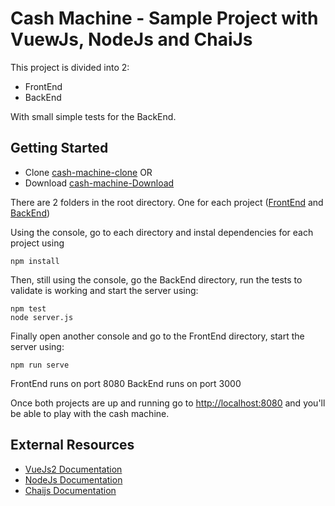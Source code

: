 # Cash Machine - Sample Project with VuewJs, NodeJs and ChaiJs

This project is divided into 2:
 * FrontEnd
 * BackEnd

With small simple tests for the BackEnd.

## Getting Started

* Clone [cash-machine-clone](https://github.com/daniasalli/cash-machine.git)
OR
* Download [cash-machine-Download](https://github.com/daniasalli/cash-machine/archive/master.zip)

There are 2 folders in the root directory. One for each project ([FrontEnd]() and [BackEnd]())

Using the console, go to each directory and 
instal dependencies for each project using
```console
npm install
```

Then, still using the console, go the BackEnd directory,
run the tests to validate is working and
start the server using:
```console
npm test
node server.js
```

Finally open another console and go to the FrontEnd directory,
start the server using:
```console
npm run serve
```

FrontEnd runs on port 8080
BackEnd runs on port 3000

Once both projects are up and running
go to [http://localhost:8080](http://localhost:8080) and you'll be able to play with the cash machine.

## External Resources

* [VueJs2 Documentation](https://vuejs.org/v2/guide/)
* [NodeJs Documentation](https://nodejs.org/dist/latest-v8.x/docs/api/)
* [Chaijs Documentation](http://www.chaijs.com/api/bdd/)
